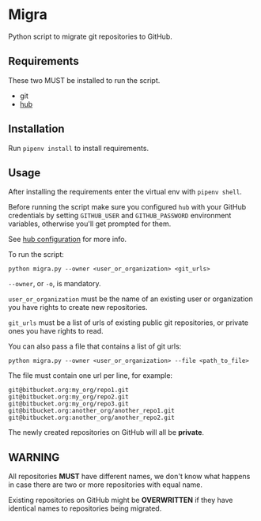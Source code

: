 # Migra

Python script to migrate git repositories to GitHub.

## Requirements

These two MUST be installed to run the script.

* git
* [hub](hub)

## Installation

Run `pipenv install` to install requirements.

## Usage

After installing the requirements enter the virtual env with `pipenv shell`.

Before running the script make sure you configured `hub` with your GitHub credentials by setting `GITHUB_USER` and `GITHUB_PASSWORD` environment variables, otherwise you'll get prompted for them.

See [hub configuration](hub_config) for more info.

To run the script:

```
python migra.py --owner <user_or_organization> <git_urls>
```

`--owner`, or `-o`, is mandatory.

`user_or_organization` must be the name of an existing user or organization you have rights to create new repositories.

`git_urls` must be a list of urls of existing public git repositories, or private ones you have rights to read.

You can also pass a file that contains a list of git urls:

```
python migra.py --owner <user_or_organization> --file <path_to_file>
```

The file must contain one url per line, for example:

```
git@bitbucket.org:my_org/repo1.git
git@bitbucket.org:my_org/repo2.git
git@bitbucket.org:my_org/repo3.git
git@bitbucket.org:another_org/another_repo1.git
git@bitbucket.org:another_org/another_repo2.git
```

The newly created repositories on GitHub will all be **private**.

## WARNING

All repositories **MUST** have different names, we don't know what happens in case there are two or more repositories with equal name.

Existing repositories on GitHub might be **OVERWRITTEN** if they have identical names to repositories being migrated.


[hub]: https://github.com/github/hub
[hub_config]: https://hub.github.com/hub.1.html#configuration
